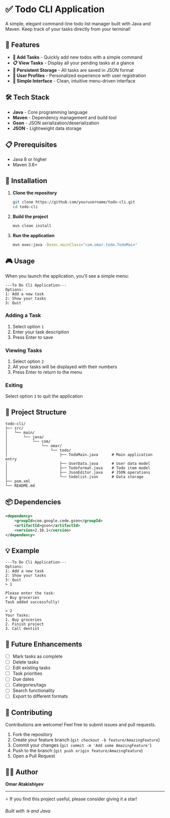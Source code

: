 # ✅ Todo CLI Application

A simple, elegant command-line todo list manager built with Java and Maven. Keep track of your tasks directly from your terminal!

## 🚀 Features

- **📝 Add Tasks** - Quickly add new todos with a simple command
- **📋 View Tasks** - Display all your pending tasks at a glance
- **💾 Persistent Storage** - All tasks are saved in JSON format
- **👤 User Profiles** - Personalized experience with user registration
- **🎯 Simple Interface** - Clean, intuitive menu-driven interface

## 🛠️ Tech Stack

- **Java** - Core programming language
- **Maven** - Dependency management and build tool
- **Gson** - JSON serialization/deserialization
- **JSON** - Lightweight data storage

## 📋 Prerequisites

- Java 8 or higher
- Maven 3.6+

## 🔧 Installation

1. **Clone the repository**
   ```bash
   git clone https://github.com/yourusername/todo-cli.git
   cd todo-cli
   ```

2. **Build the project**
   ```bash
   mvn clean install
   ```

3. **Run the application**
   ```bash
   mvn exec:java -Dexec.mainClass="com.omar.todo.TodoMain"
   ```

## 🎮 Usage

When you launch the application, you'll see a simple menu:

```
---To Do Cli Application---
Options:
1: Add a new task
2: Show your tasks
3: Quit
```

### Adding a Task
1. Select option `1`
2. Enter your task description
3. Press Enter to save

### Viewing Tasks
1. Select option `2`
2. All your tasks will be displayed with their numbers
3. Press Enter to return to the menu

### Exiting
Select option `3` to quit the application

## 📁 Project Structure

```
todo-cli/
├── src/
│   └── main/
│       └── java/
│           └── com/
│               └── omar/
│                   └── todo/
│                       ├── TodoMain.java      # Main application entry
│                       ├── UserData.java      # User data model
│                       ├── Todoformat.java    # Todo item model
│                       ├── JsonEditor.java    # JSON operations
│                       └── todolist.json      # Data storage
├── pom.xml
└── README.md
```

## 📦 Dependencies

```xml
<dependency>
    <groupId>com.google.code.gson</groupId>
    <artifactId>gson</artifactId>
    <version>2.10.1</version>
</dependency>
```

## 💡 Example

```
---To Do Cli Application---
Options:
1: Add a new task
2: Show your tasks
3: Quit
> 1

Please enter the task:
> Buy groceries
Task added successfully!

> 2
Your Tasks:
1. Buy groceries
2. Finish project
3. Call dentist
```

## 🔮 Future Enhancements

- [ ] Mark tasks as complete
- [ ] Delete tasks
- [ ] Edit existing tasks
- [ ] Task priorities
- [ ] Due dates
- [ ] Categories/tags
- [ ] Search functionality
- [ ] Export to different formats

## 🤝 Contributing

Contributions are welcome! Feel free to submit issues and pull requests.

1. Fork the repository
2. Create your feature branch (`git checkout -b feature/AmazingFeature`)
3. Commit your changes (`git commit -m 'Add some AmazingFeature'`)
4. Push to the branch (`git push origin feature/AmazingFeature`)
5. Open a Pull Request

## 👨‍💻 Author

**Omar Atakishiyev**

---

⭐ If you find this project useful, please consider giving it a star!

*Built with ☕ and Java*